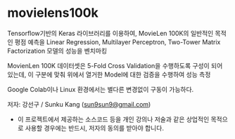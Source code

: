 # movielens100k

Tensorflow기반의 Keras 라이브러리를 이용하여,
MovieLen 100K의 일반적인 목적인 평점 예측을 
Linear Regression, Multilayer Perceptron, Two-Tower Matrix Factorization 모델의 성능을 벤치마킹

MovienLen 100K 데이터셋은 5-Fold Cross Validation을 수행하도록 구성이 되어 있는데, 
이 구분에 맞춰 위에서 열거한 Model에 대한 검증을 수행하여 성능 측정

Google Colab이나 Linux 환경에서는 별다른 변경없이 구동이 가능하다.

저자: 강선구 / Sunku Kang (sun9sun9@gmail.com)

* 이 프로젝트에서 제공하는 소스코드 등을 개인 강의나 저술과 같은 상업적인 목적으로 사용할 경우에는 반드시, 저자의 동의를 받아야 합니다.
